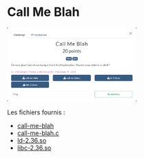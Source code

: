 # Call Me Blah

<img alt="énoncé du challenge" src="enonce.png" width=300>

Les fichiers fournis :
- [call-me-blah](call-me-blah)
- [call-me-blah.c](call-me-blah.c)
- [ld-2.36.so](ld-2.36.so)
- [libc-2.36.so](libc-2.36.so)
